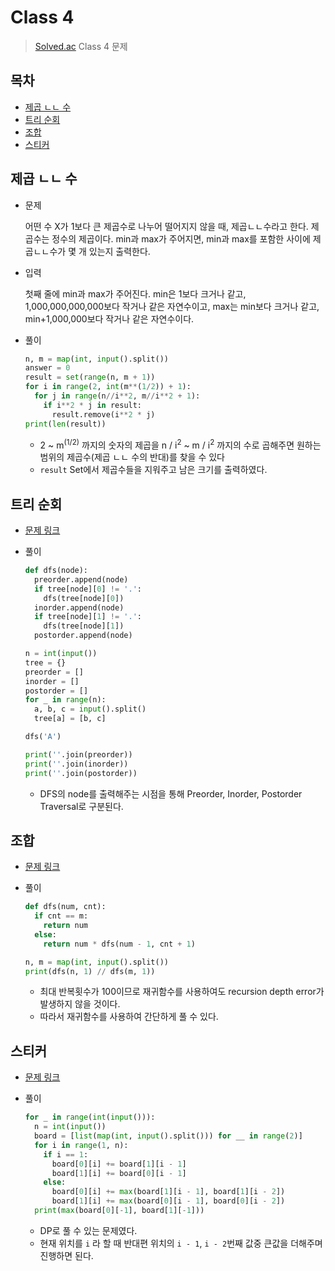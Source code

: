 # Class 4

> [Solved.ac](https://solved.ac/) Class 4 문제

## 목차

* [제곱 ㄴㄴ 수](#제곱-ㄴㄴ-수)
* [트리 순회](#트리-순회)
* [조합](#조합)
* [스티커](#스티커)

## 제곱 ㄴㄴ 수

* 문제

  어떤 수 X가 1보다 큰 제곱수로 나누어 떨어지지 않을 때, 제곱ㄴㄴ수라고 한다. 제곱수는 정수의 제곱이다. min과 max가 주어지면, min과 max를 포함한 사이에 제곱ㄴㄴ수가 몇 개 있는지 출력한다.

* 입력

  첫째 줄에 min과 max가 주어진다. min은 1보다 크거나 같고, 1,000,000,000,000보다 작거나 같은 자연수이고, max는 min보다 크거나 같고, min+1,000,000보다 작거나 같은 자연수이다.

* 풀이

  ```python
  n, m = map(int, input().split())
  answer = 0
  result = set(range(n, m + 1))
  for i in range(2, int(m**(1/2)) + 1):
    for j in range(n//i**2, m//i**2 + 1):
      if i**2 * j in result:
        result.remove(i**2 * j)
  print(len(result))
  ```

  * 2 ~ m<sup>(1/2)</sup> 까지의 숫자의 제곱을 n / i<sup>2</sup> ~ m / i<sup>2</sup> 까지의 수로 곱해주면 원하는 범위의 제곱수(제곱 ㄴㄴ 수의 반대)를 찾을 수 있다
  * `result` Set에서 제곱수들을 지워주고 남은 크기를 출력하였다.

## 트리 순회

* [문제 링크](https://www.acmicpc.net/problem/1991)

* 풀이

  ```python
  def dfs(node):
    preorder.append(node)
    if tree[node][0] != '.':
      dfs(tree[node][0])
    inorder.append(node)
    if tree[node][1] != '.':
      dfs(tree[node][1])
    postorder.append(node)
  
  n = int(input())
  tree = {}
  preorder = []
  inorder = []
  postorder = []
  for _ in range(n):
    a, b, c = input().split()
    tree[a] = [b, c]
  
  dfs('A')
  
  print(''.join(preorder))
  print(''.join(inorder))
  print(''.join(postorder))
  ```

  * DFS의 node를 출력해주는 시점을 통해 Preorder, Inorder, Postorder Traversal로 구분된다.

## 조합

* [문제 링크](https://www.acmicpc.net/problem/2407)

* 풀이

  ```python
  def dfs(num, cnt):
    if cnt == m:
      return num
    else:
      return num * dfs(num - 1, cnt + 1)
  
  n, m = map(int, input().split())
  print(dfs(n, 1) // dfs(m, 1))
  ```

  * 최대 반복횟수가 100이므로 재귀함수를 사용하여도 recursion depth error가 발생하지 않을 것이다.
  * 따라서 재귀함수를 사용하여 간단하게 풀 수 있다.

## 스티커

* [문제 링크](https://www.acmicpc.net/problem/9465)

* 풀이

  ```python
  for _ in range(int(input())):
    n = int(input())
    board = [list(map(int, input().split())) for __ in range(2)]
    for i in range(1, n):
      if i == 1:
        board[0][i] += board[1][i - 1]
        board[1][i] += board[0][i - 1]
      else:
        board[0][i] += max(board[1][i - 1], board[1][i - 2])
        board[1][i] += max(board[0][i - 1], board[0][i - 2])
    print(max(board[0][-1], board[1][-1]))
  ```

  * DP로 풀 수 있는 문제였다.
  * 현재 위치를 `i` 라 할 때 반대편 위치의 `i - 1`, `i - 2`번째 값중 큰값을 더해주며 진행하면 된다.